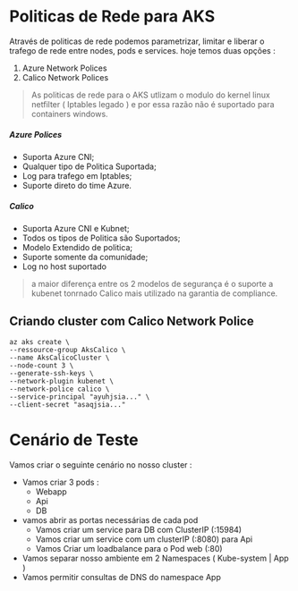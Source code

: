 # Politicas de Rede para AKS

Através de politicas de rede podemos parametrizar, limitar e liberar o trafego de rede entre nodes, pods e services. hoje temos duas opções :

1. Azure Network Polices
2. Calico Network Polices

> As politicas de rede para o AKS utlizam o modulo do kernel linux netfilter ( Iptables legado ) e por essa razão não é suportado para containers windows.

##### Azure Polices

- Suporta Azure CNI;
- Qualquer tipo de Politica Suportada;
- Log para trafego em Iptables;
- Suporte direto do time Azure.

##### Calico

- Suporta Azure CNI e Kubnet;
- Todos os tipos de Politica são Suportados;
- Modelo Extendido de politica;
- Suporte somente da comunidade;
- Log no host suportado

> a maior diferença entre os 2 modelos de segurança é o suporte a kubenet tonrnado Calico mais utilizado na garantia de compliance.

## Criando cluster com Calico Network Police

```
az aks create \
--ressource-group AksCalico \
--name AksCalicoCluster \
--node-count 3 \
--generate-ssh-keys \
--network-plugin kubenet \
--network-police calico \
--service-principal "ayuhjsia..." \
--client-secret "asaqjsia..."

```

# Cenário de Teste

Vamos criar o seguinte cenário no nosso cluster :
- Vamos criar 3 pods :
  - Webapp
  - Api
  - DB
- vamos abrir as portas necessárias de cada pod
  - Vamos criar um service para DB com ClusterIP (:15984)
  - Vamos criar um service com um clusterIP (:8080) para Api
  - Vamos Criar um loadbalance para o Pod web (:80)
- Vamos separar nosso ambiente em 2 Namespaces ( Kube-system | App )
- Vamos permitir consultas de DNS do namespace App
